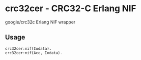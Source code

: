 # crc32cer - CRC32-C Erlang NIF

google/crc32c Erlang NIF wrapper

## Usage

```
crc32cer:nif(Iodata).
crc32cer:nif(Acc, Iodata).
```

